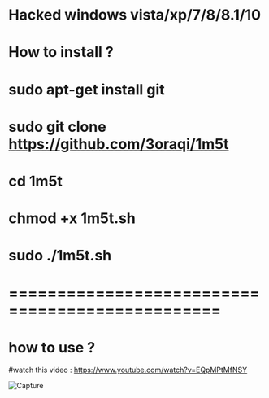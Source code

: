 Hacked windows vista/xp/7/8/8.1/10
================================================
# How to install ? 
# sudo apt-get install git
# sudo git clone https://github.com/3oraqi/1m5t
# cd 1m5t
# chmod +x 1m5t.sh
# sudo ./1m5t.sh
# ================================================
# how to use ?
#watch this video : https://www.youtube.com/watch?v=EQpMPtMfNSY


![Capture](https://user-images.githubusercontent.com/64779577/98645949-acbd6e80-2300-11eb-804e-88ed33beedca.PNG)
